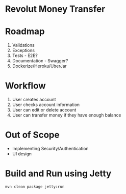 # Revolut Money Transfer

# Roadmap
1. Validations
2. Exceptions
3. Tests - E2E?
4. Documentation - Swagger?
5. Dockerize/Heroku/UberJar

# Workflow
1. User creates account
2. User checks account information
3. User can edit or delete account
4. User can transfer money if they have enough balance

# Out of Scope
* Implementing Security/Authentication
* UI design

# Build and Run using Jetty
`
mvn clean package jetty:run
`